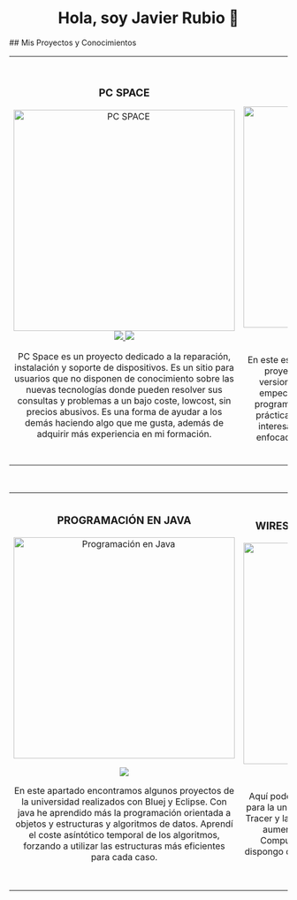 <div align="center">
<h1 align="center">Hola, soy Javier Rubio 👋</h1>
</div>
## Mis Proyectos y Conocimientos
<table>
<tr>
<td width="50%">
<h3 align="center">PC SPACE</h3>
<div align="center">
<a  target="_blank"><img src="https://i.imgur.com/wKijyIm.jpg" width="400" alt="PC SPACE"></a>
<a href="https://www.pcspace.es" target="_blank">
<img src="https://img.shields.io/badge/P%C3%81GINA%20WEB-fc951e?style=for-the-badge&logo=html5&logoColor=white">
</a>
<a href="https://www.instagram.com/pcspaceonline/" target="_blank">
<img src="https://img.shields.io/badge/INSTAGRAM-fc951e?style=for-the-badge&logo=instagram&logoColor=white">
</a>
<p>PC Space es un proyecto dedicado a la reparación, instalación y soporte de dispositivos. Es un sitio para usuarios que no disponen de conocimiento sobre las nuevas tecnologías donde pueden resolver  sus consultas y problemas a un bajo coste, lowcost, sin precios abusivos. Es una forma de ayudar a los demás haciendo algo que me gusta, además de adquirir más experiencia en mi formación.</p>
</div>                                                                                  
</td>
  
<td width="50%">
               <br>
<h3 align="center">PROGRAMACIÓN EN C</h3>
<div align="center">                                       
<a href="https://github.com/JavierRubioBurgos/ProgramacionEnC" target="_blank"><img src="https://i.imgur.com/47wLi9v.jpg" width="400" alt="Programación en C"></a>
<br>
<p>
<a href="https://github.com/JavierRubioBurgos/ProgramacionEnC" target="_blank">
<img src="https://img.shields.io/badge/C%C3%93DIGOS-669ad3?style=for-the-badge&logo=github&logoColor=white">
</a>
</p>
<p>En este espacio podemos encontrar algunos de los proyectos que he ido realizando en C y sus versiones. C es mi lenguaje nativo, con el que empecé a aprender los conceptos básicos de programación, aún así, aquí podemos encontrar prácticas de la universidad con algoritmos muy interesantes. Es sobre todo una programación enfocada a la programación imperativa. ‍  ‍  ‍  ‍  ‍  ‍  ‍  ‍  ‍  ‍  ‍  ‍  ‍   </p> ‍
</div>                                                             
</table>                                                                                 
</div>
<br>

<table>
<tr>
<td width="50%">
<h3 align="center">PROGRAMACIÓN EN JAVA</h3>
<div align="center">
<a href="https://github.com/JavierRubioBurgos/ProgramacionEnJava" target="_blank">
<img src="https://i.imgur.com/g7AI6eY.jpg" width="400" alt="Programación en Java"></a>
<br>
<p>
<a href="https://github.com/JavierRubioBurgos/ProgramacionEnJava" target="_blank">
<img src="https://img.shields.io/badge/C%C3%93DIGOS-dc4e3a?style=for-the-badge&logo=github&logoColor=white">
</a>
</p>
<p>En este apartado encontramos algunos proyectos de la universidad realizados con Bluej y Eclipse. Con java he aprendido más la programación orientada a objetos y estructuras y algoritmos de datos. Aprendí el coste asíntótico temporal de los algoritmos, forzando a utilizar las estructuras más eficientes para cada caso.</p> ‍
</div>                                                                                  
</td>
  
<td width="50%">
               <br>
<h3 align="center">WIRESHARK & CISCO PACKET TRACER</h3>
<div align="center">                                       
<a href="https://github.com/JavierRubioBurgos/Wireshark-Cisco" target="_blank"><img src="https://i.imgur.com/w4vu3vG.jpg" width="400" alt="WireShark Cisco Packet Tracer"></a>
<br>
<p>
<a href="https://github.com/JavierRubioBurgos/Wireshark-Cisco" target="_blank">
<img src="https://img.shields.io/badge/C%C3%93DIGOS-3cadf1?style=for-the-badge&logo=github&logoColor=white">
</a>
</p>
<p>Aquí podemos encontrar dos prácticas que realicé para la universidad, una trabajando en Cisco Packet Tracer y la otra en WireShark que me ayudaron para aumentar mis conocimiento sobre Redes de Computadores y sus protocolos. Por lo tanto, dispongo de familiarización con estos dos softwares nombrados anteriormente. </p> ‍
</div>                                                             
</table>                                                                                 
</div>
<br>
